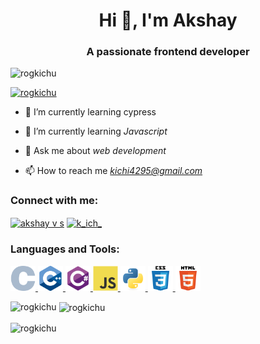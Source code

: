 <h1 align="center">Hi 👋, I'm Akshay</h1>
<h3 align="center">A passionate frontend developer</h3>

<p align="left"> <img src="https://komarev.com/ghpvc/?username=rogkichu&label=Profile%20views&color=0e75b6&style=flat" alt="rogkichu" /> </p>

<p align="left"> <a href="https://github.com/ryo-ma/github-profile-trophy"><img src="https://github-profile-trophy.vercel.app/?username=rogkichu" alt="rogkichu" /></a> </p>

- 🔭 I’m currently learning cypress

- 🌱 I’m currently learning *Javascript*

- 💬 Ask me about *web development*

- 📫 How to reach me *kichi4295@gmail.com*

<h3 align="left">Connect with me:</h3>
<p align="left">
<a href="https://linkedin.com/in/akshay v s" target="blank"><img align="center" src="https://raw.githubusercontent.com/rahuldkjain/github-profile-readme-generator/master/src/images/icons/Social/linked-in-alt.svg" alt="akshay v s" height="30" width="40" /></a>
<a href="https://instagram.com/k_ich_" target="blank"><img align="center" src="https://raw.githubusercontent.com/rahuldkjain/github-profile-readme-generator/master/src/images/icons/Social/instagram.svg" alt="k_ich_" height="30" width="40" /></a>
</p>

<h3 align="left">Languages and Tools:</h3>
<p align="left"> <a href="https://www.cprogramming.com/" target="_blank" rel="noreferrer"> <img src="https://raw.githubusercontent.com/devicons/devicon/master/icons/c/c-original.svg" alt="c" width="40" height="40"/> </a> <a href="https://www.w3schools.com/cpp/" target="_blank" rel="noreferrer"> <img src="https://raw.githubusercontent.com/devicons/devicon/master/icons/cplusplus/cplusplus-original.svg" alt="cplusplus" width="40" height="40"/> </a> <a href="https://www.w3schools.com/cs/" target="_blank" rel="noreferrer"> <img src="https://raw.githubusercontent.com/devicons/devicon/master/icons/csharp/csharp-original.svg" alt="csharp" width="40" height="40"/> </a>  <a href="https://developer.mozilla.org/en-US/docs/Web/JavaScript" target="_blank" rel="noreferrer"> <img src="https://raw.githubusercontent.com/devicons/devicon/master/icons/javascript/javascript-original.svg" alt="javascript" width="40" height="40"/> </a> <a href="https://www.python.org" target="_blank" rel="noreferrer"> <img src="https://raw.githubusercontent.com/devicons/devicon/master/icons/python/python-original.svg" alt="python" width="40" height="40"/> </a> <a href="https://www.w3schools.com/css/" target="_blank" rel="noreferrer"> <img src="https://raw.githubusercontent.com/devicons/devicon/master/icons/css3/css3-original-wordmark.svg" alt="css3" width="40" height="40"/> </a> <a href="https://www.w3.org/html/" target="_blank" rel="noreferrer"> <img src="https://raw.githubusercontent.com/devicons/devicon/master/icons/html5/html5-original-wordmark.svg" alt="html5" width="40" height="40"/> </a> </p>

<p><img align="left" src="https://github-readme-stats.vercel.app/api/top-langs?username=rogkichu&show_icons=true&locale=en&layout=compact" alt="rogkichu" /></p>

<p>&nbsp;<img align="center" src="https://github-readme-stats.vercel.app/api?username=rogkichu&show_icons=true&locale=en" alt="rogkichu" /></p>

<p><img align="center" src="https://github-readme-streak-stats.herokuapp.com/?user=rogkichu&" alt="rogkichu" /></p>
